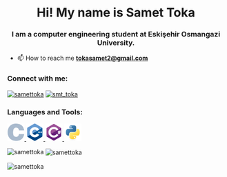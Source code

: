 <h1 align="center">Hi! My name is Samet Toka</h1>
<h3 align="center">I am a computer engineering student at Eskişehir Osmangazi University.</h3>

- 📫 How to reach me **tokasamet2@gmail.com**

<h3 align="left">Connect with me:</h3>
<p align="left">
<a href="https://linkedin.com/in/samettoka" target="blank"><img align="center" src="https://raw.githubusercontent.com/rahuldkjain/github-profile-readme-generator/master/src/images/icons/Social/linked-in-alt.svg" alt="samettoka" height="30" width="40" /></a>
<a href="https://instagram.com/smt_toka" target="blank"><img align="center" src="https://raw.githubusercontent.com/rahuldkjain/github-profile-readme-generator/master/src/images/icons/Social/instagram.svg" alt="smt_toka" height="30" width="40" /></a>
</p>

<h3 align="left">Languages and Tools:</h3>
<p align="left"> <a href="https://www.cprogramming.com/" target="_blank" rel="noreferrer"> <img src="https://raw.githubusercontent.com/devicons/devicon/master/icons/c/c-original.svg" alt="c" width="40" height="40"/> </a> <a href="https://www.w3schools.com/cpp/" target="_blank" rel="noreferrer"> <img src="https://raw.githubusercontent.com/devicons/devicon/master/icons/cplusplus/cplusplus-original.svg" alt="cplusplus" width="40" height="40"/> </a> <a href="https://www.w3schools.com/cs/" target="_blank" rel="noreferrer"> <img src="https://raw.githubusercontent.com/devicons/devicon/master/icons/csharp/csharp-original.svg" alt="csharp" width="40" height="40"/> </a> <a href="https://www.python.org" target="_blank" rel="noreferrer"> <img src="https://raw.githubusercontent.com/devicons/devicon/master/icons/python/python-original.svg" alt="python" width="40" height="40"/> </a> </p>

<p><img align="left" src="https://github-readme-stats.vercel.app/api/top-langs?username=samettoka&show_icons=true&locale=en&layout=compact" alt="samettoka" /></p>

<p>&nbsp;<img align="center" src="https://github-readme-stats.vercel.app/api?username=samettoka&show_icons=true&locale=en" alt="samettoka" /></p>

<p><img align="center" src="https://github-readme-streak-stats.herokuapp.com/?user=samettoka&" alt="samettoka" /></p>
